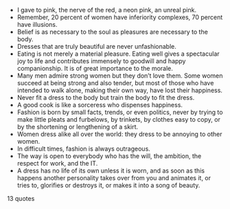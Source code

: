  - I gave to pink, the nerve of the red, a neon pink, an unreal pink.
 - Remember, 20 percent of women have inferiority complexes, 70 percent have illusions.
 - Belief is as necessary to the soul as pleasures are necessary to the body.
 - Dresses that are truly beautiful are never unfashionable.
 - Eating is not merely a material pleasure. Eating well gives a spectacular joy to life and contributes immensely to goodwill and happy companionship. It is of great importance to the morale.
 - Many men admire strong women but they don’t love them. Some women succeed at being strong and also tender, but most of those who have intended to walk alone, making their own way, have lost their happiness.
 - Never fit a dress to the body but train the body to fit the dress.
 - A good cook is like a sorceress who dispenses happiness.
 - Fashion is born by small facts, trends, or even politics, never by trying to make little pleats and furbelows, by trinkets, by clothes easy to copy, or by the shortening or lengthening of a skirt.
 - Women dress alike all over the world: they dress to be annoying to other women.
 - In difficult times, fashion is always outrageous.
 - The way is open to everybody who has the will, the ambition, the respect for work, and the IT.
 - A dress has no life of its own unless it is worn, and as soon as this happens another personality takes over from you and animates it, or tries to, glorifies or destroys it, or makes it into a song of beauty.

13 quotes